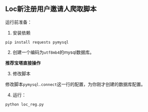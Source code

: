 ## Loc新注册用户邀请人爬取脚本

运行前准备：

1. 安装依赖
```
pip install requests pymysql
```

2. 创建一个编码为`utf8mb4`的mysql数据库。

**推荐宝塔直接操作**

3. 修改脚本

修改脚本`pymysql.connect`这一行的配置，为你刚才创建的数据库配置。

4. 运行：
```
python loc_reg.py
```
